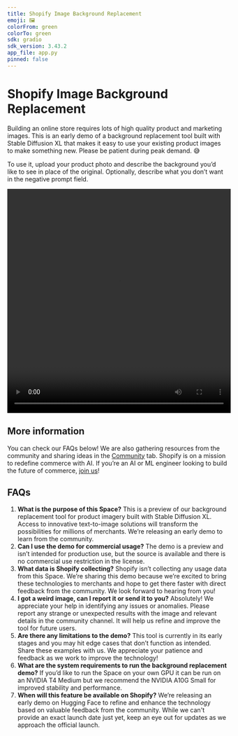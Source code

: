 ```yaml
---
title: Shopify Image Background Replacement
emoji: 🖼️
colorFrom: green
colorTo: green
sdk: gradio
sdk_version: 3.43.2
app_file: app.py
pinned: false
---
```


# Shopify Image Background Replacement

Building an online store requires lots of high quality product and marketing images. This is an early demo of a background replacement tool built with Stable Diffusion XL that makes it easy to use your existing product images to make something new. Please be patient during peak demand. 😅

To use it, upload your product photo and describe the background you’d like to see in place of the original. Optionally, describe what you don’t want in the negative prompt field.

<center>
  <video width="512" height="512" controls autoplay src="https://cdn-uploads.huggingface.co/production/uploads/64e678b09cb7c83a9d72241c/nHdQpjHXtZQ9lDXGreyGs.mp4"></video>
</center>

## More information

You can check our FAQs below! We are also gathering resources from the community and sharing ideas in the [Community](https://huggingface.co/spaces/Shopify/background-replacement/discussions) tab. Shopify is on a mission to redefine commerce with AI. If you’re an AI or ML engineer looking to build the future of commerce, [join us](https://www.shopify.com/careers)!

## FAQs

1. **What is the purpose of this Space?** This is a preview of our background replacement tool for product imagery built with Stable Diffusion XL. Access to innovative text-to-image solutions will transform the possibilities for millions of merchants. We’re releasing an early demo to learn from the community.
2. **Can I use the demo for commercial usage?** The demo is a preview and isn’t intended for production use, but the source is available and there is no commercial use restriction in the license.
3. **What data is Shopify collecting?** Shopify isn’t collecting any usage data from this Space. We’re sharing this demo because we’re excited to bring these technologies to merchants and hope to get there faster with direct feedback from the community. We look forward to hearing from you!
4. **I got a weird image, can I report it or send it to you?** Absolutely! We appreciate your help in identifying any issues or anomalies. Please report any strange or unexpected results with the image and relevant details in the community channel. It will help us refine and improve the tool for future users.
5. **Are there any limitations to the demo?** This tool is currently in its early stages and you may hit edge cases that don’t function as intended. Share these examples with us. We appreciate your patience and feedback as we work to improve the technology!
6. **What are the system requirements to run the background replacement demo?** If you’d like to run the Space on your own GPU it can be run on an NVIDIA T4 Medium but we recommend the NVIDIA A10G Small for improved stability and performance.
7. **When will this feature be available on Shopify?** We’re releasing an early demo on Hugging Face to refine and enhance the technology based on valuable feedback from the community. While we can't provide an exact launch date just yet, keep an eye out for updates as we approach the official launch.
